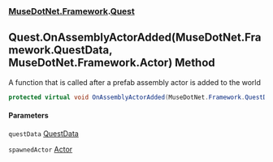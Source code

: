 ### [MuseDotNet.Framework](./MuseDotNet-Framework.md 'MuseDotNet.Framework').[Quest](./Quest.md 'MuseDotNet.Framework.Quest')
## Quest.OnAssemblyActorAdded(MuseDotNet.Framework.QuestData, MuseDotNet.Framework.Actor) Method
A function that is called after a prefab assembly actor is added to the world  
```csharp
protected virtual void OnAssemblyActorAdded(MuseDotNet.Framework.QuestData questData, MuseDotNet.Framework.Actor spawnedActor);
```
#### Parameters
<a name='MuseDotNet-Framework-Quest-OnAssemblyActorAdded(MuseDotNet-Framework-QuestData_MuseDotNet-Framework-Actor)-questData'></a>
`questData` [QuestData](./QuestData.md 'MuseDotNet.Framework.QuestData')  
  
<a name='MuseDotNet-Framework-Quest-OnAssemblyActorAdded(MuseDotNet-Framework-QuestData_MuseDotNet-Framework-Actor)-spawnedActor'></a>
`spawnedActor` [Actor](./Actor.md 'MuseDotNet.Framework.Actor')  
  
